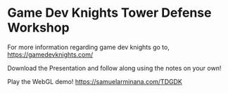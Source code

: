 # Game Dev Knights Tower Defense Workshop

For more information regarding game dev knights go to, https://gamedevknights.com/

Download the Presentation and follow along using the notes on your own!


Play the WebGL demo!
https://samuelarminana.com/TDGDK
